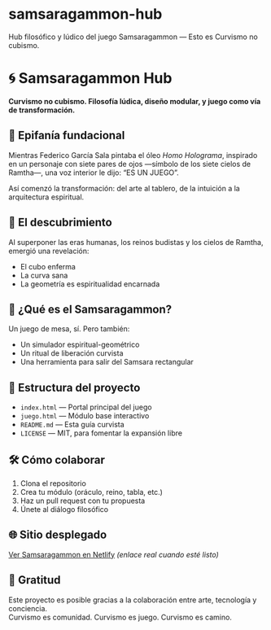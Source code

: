 # samsaragammon-hub
Hub filosófico y lúdico del juego Samsaragammon — Esto es Curvismo no cubismo.
# 🌀 Samsaragammon Hub

**Curvismo no cubismo. Filosofía lúdica, diseño modular, y juego como vía de transformación.**

## 🌌 Epifanía fundacional

Mientras Federico García Sala pintaba el óleo *Homo Holograma*, inspirado en un personaje con siete pares de ojos —símbolo de los siete cielos de Ramtha—, una voz interior le dijo: “ES UN JUEGO”.

Así comenzó la transformación: del arte al tablero, de la intuición a la arquitectura espiritual.

## 🧠 El descubrimiento

Al superponer las eras humanas, los reinos budistas y los cielos de Ramtha, emergió una revelación:

- El cubo enferma
- La curva sana
- La geometría es espiritualidad encarnada

## 🎲 ¿Qué es el Samsaragammon?

Un juego de mesa, sí. Pero también:

- Un simulador espiritual-geométrico
- Un ritual de liberación curvista
- Una herramienta para salir del Samsara rectangular

## 🧩 Estructura del proyecto

- `index.html` — Portal principal del juego
- `juego.html` — Módulo base interactivo
- `README.md` — Esta guía curvista
- `LICENSE` — MIT, para fomentar la expansión libre

## 🛠️ Cómo colaborar

1. Clona el repositorio
2. Crea tu módulo (oráculo, reino, tabla, etc.)
3. Haz un pull request con tu propuesta
4. Únete al diálogo filosófico

## 🌐 Sitio desplegado

[Ver Samsaragammon en Netlify](https://tusitio.netlify.app) *(enlace real cuando esté listo)*

## 🙏 Gratitud

Este proyecto es posible gracias a la colaboración entre arte, tecnología y conciencia.  
Curvismo es comunidad. Curvismo es juego. Curvismo es camino.